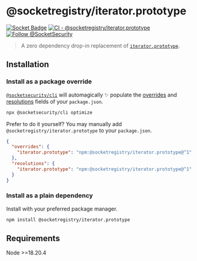 # @socketregistry/iterator.prototype

[![Socket Badge](https://socket.dev/api/badge/npm/package/@socketregistry/iterator.prototype)](https://socket.dev/npm/package/@socketregistry/iterator.prototype)
[![CI - @socketregistry/iterator.prototype](https://github.com/SocketDev/socket-registry-js/actions/workflows/test.yml/badge.svg)](https://github.com/SocketDev/socket-registry-js/actions/workflows/test.yml)
[![Follow @SocketSecurity](https://img.shields.io/twitter/follow/SocketSecurity?style=social)](https://twitter.com/SocketSecurity)

> A zero dependency drop-in replacement of
> [`iterator.prototype`](https://www.npmjs.com/package/iterator.prototype).

## Installation

### Install as a package override

[`@socketsecurity/cli`](https://www.npmjs.com/package/@socketsecurity/cli) will
automagically :sparkles: populate the
[overrides](https://docs.npmjs.com/cli/v9/configuring-npm/package-json#overrides)
and [resolutions](https://yarnpkg.com/configuration/manifest#resolutions) fields
of your `package.json`.

```sh
npx @socketsecurity/cli optimize
```

Prefer to do it yourself? You may manually add
`@socketregistry/iterator.prototype` to your `package.json`.

```json
{
  "overrides": {
    "iterator.prototype": "npm:@socketregistry/iterator.prototype@^1"
  },
  "resolutions": {
    "iterator.prototype": "npm:@socketregistry/iterator.prototype@^1"
  }
}
```

### Install as a plain dependency

Install with your preferred package manager.

```sh
npm install @socketregistry/iterator.prototype
```

## Requirements

Node &gt;=18.20.4
